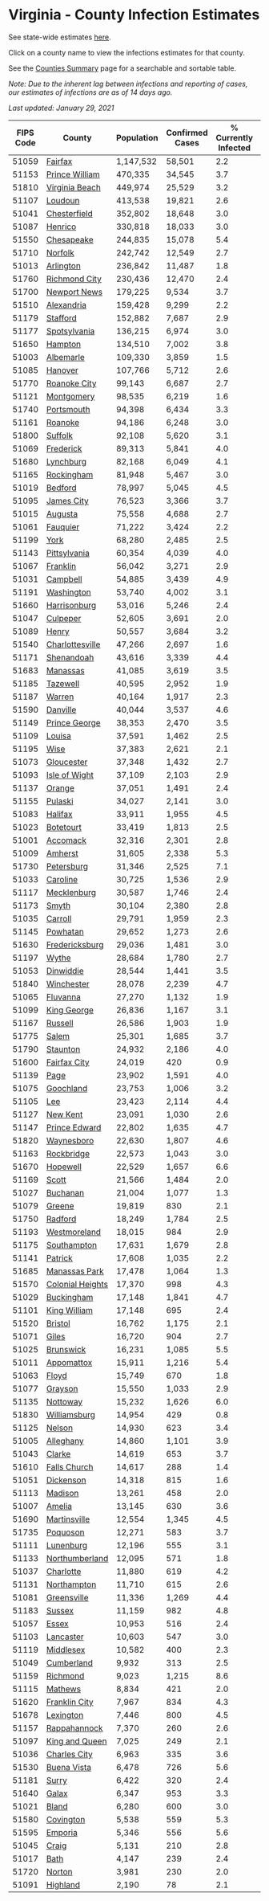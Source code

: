# Virginia - County Infection Estimates

See state-wide estimates [here](/infections/us-va).

Click on a county name to view the infections estimates for that county.

See the [Counties Summary](/infections/summary-counties) page for a searchable and sortable table.

*Note: Due to the inherent lag between infections and reporting of cases, our estimates of infections are as of 14 days ago.*

*Last updated: January 29, 2021*

|   FIPS Code |                               County |   Population |   Confirmed Cases |   % Currently Infected |   % Total Infected |
|-------------|--------------------------------------|--------------|-------------------|------------------------|--------------------|
|       51059 |                   [Fairfax](fairfax) |    1,147,532 |            58,501 |                    2.2 |               18.4 |
|       51153 |     [Prince William](prince-william) |      470,335 |            34,545 |                    3.7 |               25.8 |
|       51810 |     [Virginia Beach](virginia-beach) |      449,974 |            25,529 |                    3.2 |               17.8 |
|       51107 |                   [Loudoun](loudoun) |      413,538 |            19,821 |                    2.6 |               16.1 |
|       51041 |         [Chesterfield](chesterfield) |      352,802 |            18,648 |                    3.0 |               17.4 |
|       51087 |                   [Henrico](henrico) |      330,818 |            18,033 |                    3.0 |               18.3 |
|       51550 |             [Chesapeake](chesapeake) |      244,835 |            15,078 |                    5.4 |               19.6 |
|       51710 |                   [Norfolk](norfolk) |      242,742 |            12,549 |                    2.7 |               16.6 |
|       51013 |               [Arlington](arlington) |      236,842 |            11,487 |                    1.8 |               17.6 |
|       51760 |       [Richmond City](richmond-city) |      230,436 |            12,470 |                    2.4 |               18.2 |
|       51700 |         [Newport News](newport-news) |      179,225 |             9,534 |                    3.7 |               16.5 |
|       51510 |             [Alexandria](alexandria) |      159,428 |             9,299 |                    2.2 |               21.6 |
|       51179 |                 [Stafford](stafford) |      152,882 |             7,687 |                    2.9 |               16.4 |
|       51177 |         [Spotsylvania](spotsylvania) |      136,215 |             6,974 |                    3.0 |               16.7 |
|       51650 |                   [Hampton](hampton) |      134,510 |             7,002 |                    3.8 |               16.3 |
|       51003 |               [Albemarle](albemarle) |      109,330 |             3,859 |                    1.5 |               11.4 |
|       51085 |                   [Hanover](hanover) |      107,766 |             5,712 |                    2.6 |               16.8 |
|       51770 |         [Roanoke City](roanoke-city) |       99,143 |             6,687 |                    2.7 |               20.9 |
|       51121 |             [Montgomery](montgomery) |       98,535 |             6,219 |                    1.6 |               19.3 |
|       51740 |             [Portsmouth](portsmouth) |       94,398 |             6,434 |                    3.3 |               22.1 |
|       51161 |                   [Roanoke](roanoke) |       94,186 |             6,248 |                    3.0 |               20.3 |
|       51800 |                   [Suffolk](suffolk) |       92,108 |             5,620 |                    3.1 |               19.7 |
|       51069 |               [Frederick](frederick) |       89,313 |             5,841 |                    4.0 |               20.2 |
|       51680 |               [Lynchburg](lynchburg) |       82,168 |             6,049 |                    4.1 |               22.7 |
|       51165 |             [Rockingham](rockingham) |       81,948 |             5,467 |                    3.0 |               22.4 |
|       51019 |                   [Bedford](bedford) |       78,997 |             5,045 |                    4.5 |               19.4 |
|       51095 |             [James City](james-city) |       76,523 |             3,366 |                    3.7 |               14.4 |
|       51015 |                   [Augusta](augusta) |       75,558 |             4,688 |                    2.7 |               19.4 |
|       51061 |                 [Fauquier](fauquier) |       71,222 |             3,424 |                    2.2 |               15.8 |
|       51199 |                         [York](york) |       68,280 |             2,485 |                    2.5 |               11.2 |
|       51143 |         [Pittsylvania](pittsylvania) |       60,354 |             4,039 |                    4.0 |               20.5 |
|       51067 |                 [Franklin](franklin) |       56,042 |             3,271 |                    2.9 |               17.6 |
|       51031 |                 [Campbell](campbell) |       54,885 |             3,439 |                    4.9 |               19.1 |
|       51191 |             [Washington](washington) |       53,740 |             4,002 |                    3.1 |               22.9 |
|       51660 |         [Harrisonburg](harrisonburg) |       53,016 |             5,246 |                    2.4 |               35.4 |
|       51047 |                 [Culpeper](culpeper) |       52,605 |             3,691 |                    2.0 |               24.8 |
|       51089 |                       [Henry](henry) |       50,557 |             3,684 |                    3.2 |               22.7 |
|       51540 |   [Charlottesville](charlottesville) |       47,266 |             2,697 |                    1.6 |               18.4 |
|       51171 |             [Shenandoah](shenandoah) |       43,616 |             3,339 |                    4.4 |               25.7 |
|       51683 |                 [Manassas](manassas) |       41,085 |             3,619 |                    3.5 |               34.3 |
|       51185 |                 [Tazewell](tazewell) |       40,595 |             2,952 |                    1.9 |               22.3 |
|       51187 |                     [Warren](warren) |       40,164 |             1,917 |                    2.3 |               15.6 |
|       51590 |                 [Danville](danville) |       40,044 |             3,537 |                    4.6 |               26.8 |
|       51149 |       [Prince George](prince-george) |       38,353 |             2,470 |                    3.5 |               20.3 |
|       51109 |                     [Louisa](louisa) |       37,591 |             1,462 |                    2.5 |               12.4 |
|       51195 |                         [Wise](wise) |       37,383 |             2,621 |                    2.1 |               21.7 |
|       51073 |             [Gloucester](gloucester) |       37,348 |             1,432 |                    2.7 |               11.9 |
|       51093 |       [Isle of Wight](isle-of-wight) |       37,109 |             2,103 |                    2.9 |               18.7 |
|       51137 |                     [Orange](orange) |       37,051 |             1,491 |                    2.4 |               13.0 |
|       51155 |                   [Pulaski](pulaski) |       34,027 |             2,141 |                    3.0 |               19.2 |
|       51083 |                   [Halifax](halifax) |       33,911 |             1,955 |                    4.5 |               17.5 |
|       51023 |               [Botetourt](botetourt) |       33,419 |             1,813 |                    2.5 |               16.9 |
|       51001 |                 [Accomack](accomack) |       32,316 |             2,301 |                    2.8 |               29.8 |
|       51009 |                   [Amherst](amherst) |       31,605 |             2,338 |                    5.3 |               22.6 |
|       51730 |             [Petersburg](petersburg) |       31,346 |             2,525 |                    7.1 |               25.3 |
|       51033 |                 [Caroline](caroline) |       30,725 |             1,536 |                    2.9 |               15.6 |
|       51117 |           [Mecklenburg](mecklenburg) |       30,587 |             1,746 |                    2.4 |               19.5 |
|       51173 |                       [Smyth](smyth) |       30,104 |             2,380 |                    2.8 |               24.2 |
|       51035 |                   [Carroll](carroll) |       29,791 |             1,959 |                    2.3 |               21.1 |
|       51145 |                 [Powhatan](powhatan) |       29,652 |             1,273 |                    2.6 |               13.3 |
|       51630 |     [Fredericksburg](fredericksburg) |       29,036 |             1,481 |                    3.0 |               17.0 |
|       51197 |                       [Wythe](wythe) |       28,684 |             1,780 |                    2.7 |               19.0 |
|       51053 |               [Dinwiddie](dinwiddie) |       28,544 |             1,441 |                    3.5 |               15.9 |
|       51840 |             [Winchester](winchester) |       28,078 |             2,239 |                    4.7 |               26.6 |
|       51065 |                 [Fluvanna](fluvanna) |       27,270 |             1,132 |                    1.9 |               13.6 |
|       51099 |           [King George](king-george) |       26,836 |             1,167 |                    3.1 |               13.7 |
|       51167 |                   [Russell](russell) |       26,586 |             1,903 |                    1.9 |               22.0 |
|       51775 |                       [Salem](salem) |       25,301 |             1,685 |                    3.7 |               20.4 |
|       51790 |                 [Staunton](staunton) |       24,932 |             2,186 |                    4.0 |               27.3 |
|       51600 |         [Fairfax City](fairfax-city) |       24,019 |               420 |                    0.9 |                6.0 |
|       51139 |                         [Page](page) |       23,902 |             1,591 |                    4.0 |               22.5 |
|       51075 |               [Goochland](goochland) |       23,753 |             1,006 |                    3.2 |               14.3 |
|       51105 |                           [Lee](lee) |       23,423 |             2,114 |                    4.4 |               27.4 |
|       51127 |                 [New Kent](new-kent) |       23,091 |             1,030 |                    2.6 |               13.9 |
|       51147 |       [Prince Edward](prince-edward) |       22,802 |             1,635 |                    4.7 |               23.4 |
|       51820 |             [Waynesboro](waynesboro) |       22,630 |             1,807 |                    4.6 |               24.8 |
|       51163 |             [Rockbridge](rockbridge) |       22,573 |             1,043 |                    3.0 |               14.1 |
|       51670 |                 [Hopewell](hopewell) |       22,529 |             1,657 |                    6.6 |               22.8 |
|       51169 |                       [Scott](scott) |       21,566 |             1,484 |                    2.0 |               21.0 |
|       51027 |                 [Buchanan](buchanan) |       21,004 |             1,077 |                    1.3 |               15.6 |
|       51079 |                     [Greene](greene) |       19,819 |               830 |                    2.1 |               13.0 |
|       51750 |                   [Radford](radford) |       18,249 |             1,784 |                    2.5 |               30.3 |
|       51193 |         [Westmoreland](westmoreland) |       18,015 |               984 |                    2.9 |               17.8 |
|       51175 |           [Southampton](southampton) |       17,631 |             1,679 |                    2.8 |               32.0 |
|       51141 |                   [Patrick](patrick) |       17,608 |             1,035 |                    2.2 |               18.1 |
|       51685 |       [Manassas Park](manassas-park) |       17,478 |             1,064 |                    1.3 |               23.9 |
|       51570 | [Colonial Heights](colonial-heights) |       17,370 |               998 |                    4.3 |               19.2 |
|       51029 |             [Buckingham](buckingham) |       17,148 |             1,841 |                    4.7 |               39.7 |
|       51101 |         [King William](king-william) |       17,148 |               695 |                    2.4 |               12.6 |
|       51520 |                   [Bristol](bristol) |       16,762 |             1,175 |                    2.1 |               21.4 |
|       51071 |                       [Giles](giles) |       16,720 |               904 |                    2.7 |               16.7 |
|       51025 |               [Brunswick](brunswick) |       16,231 |             1,085 |                    5.5 |               21.5 |
|       51011 |             [Appomattox](appomattox) |       15,911 |             1,216 |                    5.4 |               23.7 |
|       51063 |                       [Floyd](floyd) |       15,749 |               670 |                    1.8 |               13.3 |
|       51077 |                   [Grayson](grayson) |       15,550 |             1,033 |                    2.9 |               21.1 |
|       51135 |                 [Nottoway](nottoway) |       15,232 |             1,626 |                    6.0 |               33.6 |
|       51830 |         [Williamsburg](williamsburg) |       14,954 |               429 |                    0.8 |               10.3 |
|       51125 |                     [Nelson](nelson) |       14,930 |               623 |                    3.4 |               12.7 |
|       51005 |               [Alleghany](alleghany) |       14,860 |             1,101 |                    3.9 |               22.9 |
|       51043 |                     [Clarke](clarke) |       14,619 |               653 |                    3.7 |               13.9 |
|       51610 |         [Falls Church](falls-church) |       14,617 |               288 |                    1.4 |                7.6 |
|       51051 |               [Dickenson](dickenson) |       14,318 |               815 |                    1.6 |               17.5 |
|       51113 |                   [Madison](madison) |       13,261 |               458 |                    2.0 |               11.1 |
|       51007 |                     [Amelia](amelia) |       13,145 |               630 |                    3.6 |               15.3 |
|       51690 |         [Martinsville](martinsville) |       12,554 |             1,345 |                    4.5 |               33.3 |
|       51735 |                 [Poquoson](poquoson) |       12,271 |               583 |                    3.7 |               14.4 |
|       51111 |               [Lunenburg](lunenburg) |       12,196 |               555 |                    3.1 |               14.5 |
|       51133 |     [Northumberland](northumberland) |       12,095 |               571 |                    1.8 |               14.8 |
|       51037 |               [Charlotte](charlotte) |       11,880 |               619 |                    4.2 |               15.9 |
|       51131 |           [Northampton](northampton) |       11,710 |               615 |                    2.6 |               21.9 |
|       51081 |           [Greensville](greensville) |       11,336 |             1,269 |                    4.4 |               38.2 |
|       51183 |                     [Sussex](sussex) |       11,159 |               982 |                    4.8 |               29.5 |
|       51057 |                       [Essex](essex) |       10,953 |               516 |                    2.4 |               15.7 |
|       51103 |               [Lancaster](lancaster) |       10,603 |               547 |                    3.0 |               15.5 |
|       51119 |               [Middlesex](middlesex) |       10,582 |               400 |                    2.3 |               11.9 |
|       51049 |             [Cumberland](cumberland) |        9,932 |               313 |                    2.5 |               10.8 |
|       51159 |                 [Richmond](richmond) |        9,023 |             1,215 |                    8.6 |               52.1 |
|       51115 |                   [Mathews](mathews) |        8,834 |               421 |                    2.0 |               14.5 |
|       51620 |       [Franklin City](franklin-city) |        7,967 |               834 |                    4.3 |               34.0 |
|       51678 |               [Lexington](lexington) |        7,446 |               800 |                    4.5 |               32.7 |
|       51157 |         [Rappahannock](rappahannock) |        7,370 |               260 |                    2.6 |               11.2 |
|       51097 |     [King and Queen](king-and-queen) |        7,025 |               249 |                    2.1 |               11.4 |
|       51036 |         [Charles City](charles-city) |        6,963 |               335 |                    3.6 |               16.1 |
|       51530 |           [Buena Vista](buena-vista) |        6,478 |               726 |                    5.6 |               34.0 |
|       51181 |                       [Surry](surry) |        6,422 |               320 |                    2.4 |               15.7 |
|       51640 |                       [Galax](galax) |        6,347 |               953 |                    3.3 |               52.4 |
|       51021 |                       [Bland](bland) |        6,280 |               600 |                    3.0 |               29.5 |
|       51580 |               [Covington](covington) |        5,538 |               559 |                    5.3 |               31.0 |
|       51595 |                   [Emporia](emporia) |        5,346 |               556 |                    5.6 |               36.9 |
|       51045 |                       [Craig](craig) |        5,131 |               210 |                    2.8 |               12.8 |
|       51017 |                         [Bath](bath) |        4,147 |               239 |                    2.4 |               17.7 |
|       51720 |                     [Norton](norton) |        3,981 |               230 |                    2.0 |               17.9 |
|       51091 |                 [Highland](highland) |        2,190 |                78 |                    2.1 |               11.3 |